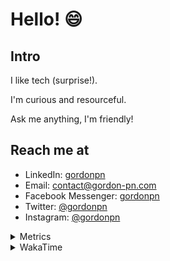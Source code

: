 # Hello! 😄

## Intro

I like tech (surprise!).

I'm curious and resourceful.

Ask me anything, I'm friendly!

## Reach me at

- LinkedIn: [gordonpn](https://www.linkedin.com/in/gordonpn/)
- Email: [contact@gordon-pn.com](mailto:contact@gordon-pn.com)
- Facebook Messenger: [gordonpn](https://www.messenger.com/t/Gordonpn)
- Twitter: [@gordonpn](https://twitter.com/Gordonpn)
- Instagram: [@gordonpn](https://www.instagram.com/gordonpn/)

<details>
  <summary>Metrics</summary>

  <img align="center" src="https://github.com/gordonpn/gordonpn/blob/master/github-metrics.svg" alt="GitHub Metrics">

</details>

<details>
  <summary>WakaTime</summary>

  <!--START_SECTION:waka-->
📊 **This Week I Spent My Time On** 

```text
💬 Programming Languages: 
Java                     8 hrs 40 mins       ██████████████████░░░░░░░   70.08 % 
TypeScript               1 hr 19 mins        ███░░░░░░░░░░░░░░░░░░░░░░   10.68 % 
Brazil Dependency Config 1 hr 5 mins         ██░░░░░░░░░░░░░░░░░░░░░░░   08.84 % 
JSON                     14 mins             ░░░░░░░░░░░░░░░░░░░░░░░░░   01.95 % 
XML                      14 mins             ░░░░░░░░░░░░░░░░░░░░░░░░░   01.91 % 

🔥 Editors: 
Intellijidea             11 hrs 40 mins      ████████████████████████░   94.30 % 
VS Code                  42 mins             █░░░░░░░░░░░░░░░░░░░░░░░░   05.70 % 
```


 Last Updated on 15/03/2024 10:17:50 UTC
<!--END_SECTION:waka-->
</details>
